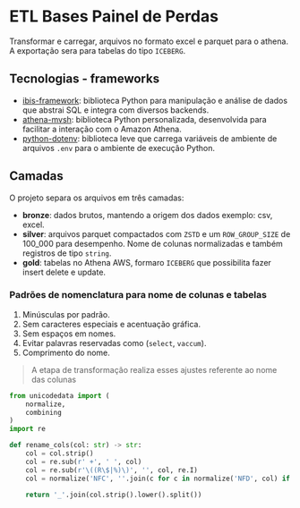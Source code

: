 # ETL Bases Painel de Perdas

Transformar e carregar, arquivos no formato excel e parquet
para o athena. A exportação sera para tabelas do tipo `ICEBERG`.

## Tecnologias - frameworks

- [ibis-framework](https://ibis-project.org/): biblioteca Python para manipulação e análise de dados que abstrai SQL e integra com diversos backends.
- [athena-mvsh](https://marcus-holanda777.github.io/athena-mvsh/): biblioteca Python personalizada, desenvolvida para facilitar a interação com o Amazon Athena.
- [python-dotenv](https://pypi.org/project/python-dotenv/): biblioteca leve que carrega variáveis de ambiente de arquivos `.env` para o ambiente de execução Python.

## Camadas

O projeto separa os arquivos em três camadas:

- **bronze**: dados brutos, mantendo a origem dos dados exemplo: csv, excel.
- **silver**: arquivos parquet compactados com `ZSTD` e um `ROW_GROUP_SIZE` de 100_000 para desempenho. Nome de colunas normalizadas e também registros de tipo `string`.
- **gold**: tabelas no Athena AWS, formaro `ICEBERG` que possibilita fazer insert delete e update.

### Padrões de nomenclatura para nome de colunas e tabelas

1. Minúsculas por padrão.
2. Sem caracteres especiais e acentuação gráfica.
3. Sem espaços em nomes.
4. Evitar palavras reservadas como (`select`, `vaccum`).
5. Comprimento do nome.

> A etapa de transformação realiza esses ajustes referente ao nome das colunas

```python
from unicodedata import (
    normalize, 
    combining
)
import re

def rename_cols(col: str) -> str:
    col = col.strip()
    col = re.sub(r' +', ' ', col)
    col = re.sub(r'\((R\$|%)\)', '', col, re.I)
    col = normalize('NFC', ''.join(c for c in normalize('NFD', col) if not combining(c)))
        
    return '_'.join(col.strip().lower().split())
```